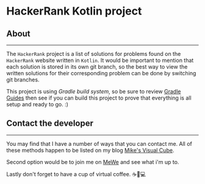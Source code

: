 # HackerRank Kotlin project

## About

* * *

The `HackerRank` project is a list of solutions for problems found on the
`HackerRank` website written in `Kotlin`. It would be important to mention that
each solution is stored in its own git branch, so the best way to view the
written solutions for their corresponding problem can be done by switching
git branches.

This project is using *Gradle build system*, so be sure to review [Gradle Guides](https://gradle.org/guides/#getting-started)
then see if you can build this project to prove that everything is all setup
and ready to go. :)

## Contact the developer

* * *

You may find that I have a number of ways that you can contact
me. All of these methods happen to be listed on my blog
[Mike's Visual Cube](https://mikebrockus.code.blog/contact-us/).

Second option would be to join me on [MeWe](https://mewe.com/i/michaelbrockus)
and see what i'm up to.

Lastly don't forget to have a cup of virtual coffee. ☕🐇💻
